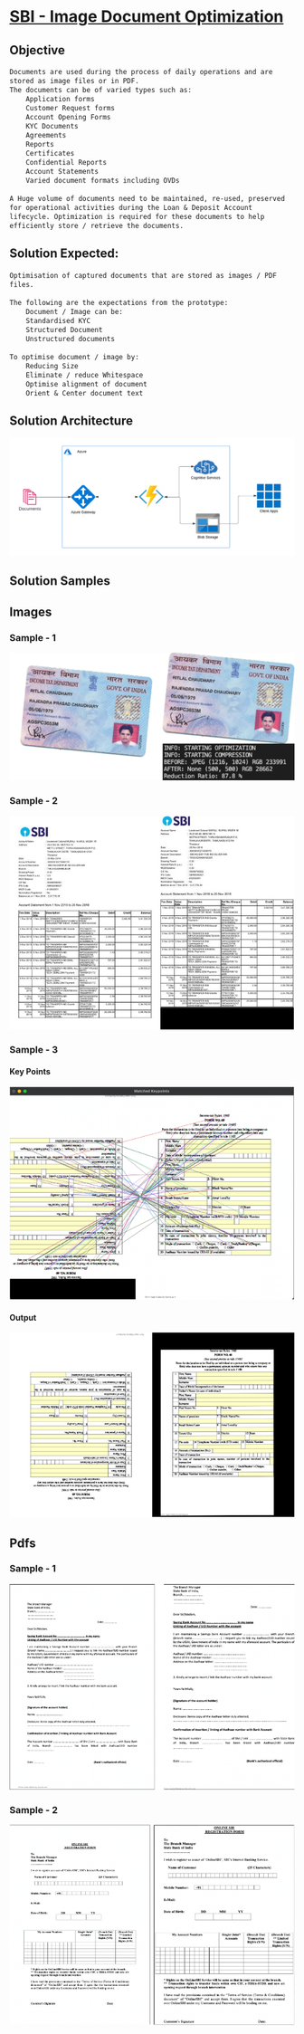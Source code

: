 # [SBI - Image Document Optimization](https://www.techgig.com/hackathon/image-document-optimization)

## Objective
```
Documents are used during the process of daily operations and are stored as image files or in PDF.
The documents can be of varied types such as:
    Application forms
    Customer Request forms
    Account Opening Forms
    KYC Documents
    Agreements
    Reports
    Certificates
    Confidential Reports
    Account Statements
    Varied document formats including OVDs

A Huge volume of documents need to be maintained, re-used, preserved for operational activities during the Loan & Deposit Account lifecycle. Optimization is required for these documents to help efficiently store / retrieve the documents.
```

## Solution Expected:
```
Optimisation of captured documents that are stored as images / PDF files.

The following are the expectations from the prototype:
    Document / Image can be:
    Standardised KYC
    Structured Document
    Unstructured documents

To optimise document / image by:
    Reducing Size
    Eliminate / reduce Whitespace
    Optimise alignment of document
    Orient & Center document text
```
## Solution Architecture
![alt text](./images/final_arch.png)

## Solution Samples
## Images
### Sample - 1
![alt text](./images/sample1.png)

### Sample - 2 
![alt text](./Images/sample2.png)

### Sample - 3
#### Key Points
![alt text](./Images/sample3.png)
#### Output
![alt text](./Images/sample3a.png)

## Pdfs
### Sample - 1
![alt text](./images/sample4.png)

### Sample - 2 
![alt text](./Images/sample5.png)

